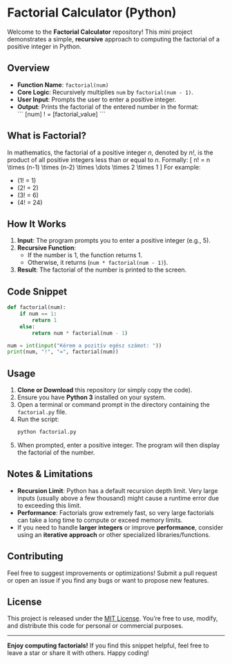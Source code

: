 # Factorial Calculator (Python)

Welcome to the **Factorial Calculator** repository! This mini project demonstrates a simple, **recursive** approach to computing the factorial of a positive integer in Python.

## Overview

- **Function Name**: `factorial(num)`
- **Core Logic**: Recursively multiplies `num` by `factorial(num - 1)`.
- **User Input**: Prompts the user to enter a positive integer.
- **Output**: Prints the factorial of the entered number in the format:  
  \`\`\`
  [num] ! = [factorial_value]
  \`\`\`

## What is Factorial?

In mathematics, the factorial of a positive integer *n*, denoted by *n!*, is the product of all positive integers less than or equal to *n*. Formally:
\[
n! = n \times (n-1) \times (n-2) \times \dots \times 2 \times 1
\]
For example:
- \(1! = 1\)
- \(2! = 2\)
- \(3! = 6\)
- \(4! = 24\)

## How It Works

1. **Input**: The program prompts you to enter a positive integer (e.g., 5).
2. **Recursive Function**:
   - If the number is 1, the function returns 1.
   - Otherwise, it returns \(`num * factorial(num - 1)`\).
3. **Result**: The factorial of the number is printed to the screen.

## Code Snippet

```python
def factorial(num):
    if num == 1:
        return 1
    else:
        return num * factorial(num - 1)

num = int(input("Kérem a pozitív egész számot: "))
print(num, "!", "=", factorial(num))
```

## Usage

1. **Clone or Download** this repository (or simply copy the code).
2. Ensure you have **Python 3** installed on your system.
3. Open a terminal or command prompt in the directory containing the `factorial.py` file.
4. Run the script:
   ```bash
   python factorial.py
   ```
5. When prompted, enter a positive integer. The program will then display the factorial of the number.

## Notes & Limitations

- **Recursion Limit**: Python has a default recursion depth limit. Very large inputs (usually above a few thousand) might cause a runtime error due to exceeding this limit.  
- **Performance**: Factorials grow extremely fast, so very large factorials can take a long time to compute or exceed memory limits.
- If you need to handle **larger integers** or improve **performance**, consider using an **iterative approach** or other specialized libraries/functions.

## Contributing

Feel free to suggest improvements or optimizations! Submit a pull request or open an issue if you find any bugs or want to propose new features.

## License

This project is released under the [MIT License](LICENSE). You’re free to use, modify, and distribute this code for personal or commercial purposes.

---

**Enjoy computing factorials!** If you find this snippet helpful, feel free to leave a star or share it with others. Happy coding!
